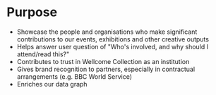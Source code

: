 # Purpose
- Showcase the people and organisations who make significant contributions to our events, exhibitions and other creative outputs
- Helps answer user question of "Who's involved, and why should I attend/read this?"
- Contributes to trust in Wellcome Collection as an institution
- Gives brand recognition to partners, especially in contractual arrangements (e.g. BBC World Service)
- Enriches our data graph
